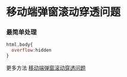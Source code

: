 # 移动端弹窗滚动穿透问题

### 最简单处理

``` javascript
html,body{
  overflow:hidden
}
```

更多方法
[移动端弹窗滚动穿透问题](https://github.com/pod4g/tool/wiki/%E7%A7%BB%E5%8A%A8%E7%AB%AF%E6%BB%9A%E5%8A%A8%E7%A9%BF%E9%80%8F%E9%97%AE%E9%A2%98)
